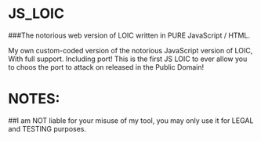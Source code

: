 # JS_LOIC
###The notorious web version of LOIC written in PURE JavaScript / HTML.


My own custom-coded version of the notorious JavaScript version of LOIC, With full support. Including port! This is the first JS LOIC to ever allow you to choos the port to attack on released in the Public Domain!

# NOTES:

##I am NOT liable for your misuse of my tool, you may only use it for LEGAL and TESTING purposes.
